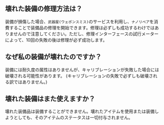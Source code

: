 ## 壊れた装備の修理方法は？

装備が損傷した場合、`武器屋(ウェポンスミス)`のサービスを利用し、`ナノリペア`を消費することで装備品の修理を開始できます。修理は必ずしも成功するわけではありませんので注意してください。ただし、修理インターフェースの試行メーターによって、10回の失敗の後は修理が必ず成功します。

## なぜ私の装備が壊れたのですか？
装備には耐久度の属性はありませんが、キャリブレーションが失敗した場合には破壊される可能性があります。
(キャリブレーションの失敗で必ずしも破壊される訳ではありません。)

## 壊れた装備はまた使えますか？
壊れた装備品は装備することができません。壊れたアイテムを使用または装備しようとしても、そのアイテムのステータスは一切付与されません。
